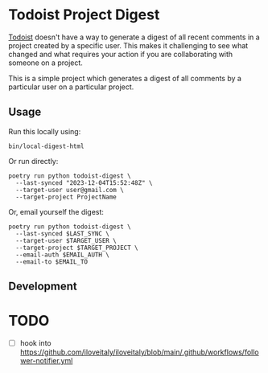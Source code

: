 # Todoist Project Digest

[Todoist](https://mikebian.co/todoist) doesn't have a way to generate a digest of all recent comments in a project created by a specific user. This makes it challenging to see what changed and what requires your action if you are collaborating with someone on a project.

This is a simple project which generates a digest of all comments by a particular user on a particular project.

## Usage

Run this locally using:

```shell
bin/local-digest-html
```

Or run directly:

```shell
poetry run python todoist-digest \
  --last-synced "2023-12-04T15:52:48Z" \
  --target-user user@gmail.com \
  --target-project ProjectName
```

Or, email yourself the digest:

```shell
poetry run python todoist-digest \
  --last-synced $LAST_SYNC \
  --target-user $TARGET_USER \
  --target-project $TARGET_PROJECT \
  --email-auth $EMAIL_AUTH \
  --email-to $EMAIL_TO
```

## Development



# TODO

- [ ] hook into <https://github.com/iloveitaly/iloveitaly/blob/main/.github/workflows/follower-notifier.yml>
